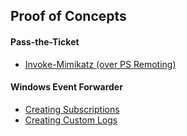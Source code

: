 ## Proof of Concepts

#### Pass-the-Ticket
- [Invoke-Mimikatz (over PS Remoting)](https://github.com/jebidiah-anthony/PoC/blob/master/Pass-the-Ticket%20(PSRemoting).md)

#### Windows Event Forwarder
- [Creating Subscriptions](https://github.com/jebidiah-anthony/Windows-Event-Forwarder)
- [Creating Custom Logs](https://github.com/jebidiah-anthony/Windows-Event-Forwarder/blob/master/Creating%20Custom%20Logs.md)
